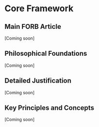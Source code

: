 # Core Framework

## Main FORB Article
[Coming soon]

## Philosophical Foundations
[Coming soon]

## Detailed Justification
[Coming soon]

## Key Principles and Concepts
[Coming soon]
